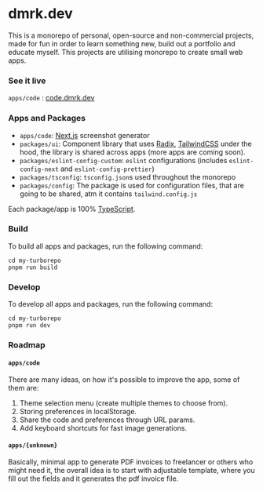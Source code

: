 # dmrk.dev

This is a monorepo of personal, open-source and non-commercial projects, made for fun in order to learn something new, build out a portfolio and educate myself. This projects are utilising monorepo to create small web apps.

### See it live

`apps/code` : [code.dmrk.dev](https://code.dmrk.dev)

### Apps and Packages

- `apps/code`: [Next.js](https://nextjs.org) screenshot generator
- `packages/ui`: Component library that uses [Radix](https://radix-ui.com), [TailwindCSS](https://https://tailwindcss.com/) under the hood, the library is shared across apps (more apps are coming soon).
- `packages/eslint-config-custom`: `eslint` configurations (includes `eslint-config-next` and `eslint-config-prettier`)
- `packages/tsconfig`: `tsconfig.json`s used throughout the monorepo
- `packages/config`: The package is used for configuration files, that are going to be shared, atm it contains `tailwind.config.js`

Each package/app is 100% [TypeScript](https://www.typescriptlang.org/).

### Build

To build all apps and packages, run the following command:

```
cd my-turborepo
pnpm run build
```

### Develop

To develop all apps and packages, run the following command:

```
cd my-turborepo
pnpm run dev
```

### Roadmap

#### `apps/code`

There are many ideas, on how it's possible to improve the app, some of them are:

1. Theme selection menu (create multiple themes to choose from).
2. Storing preferences in localStorage.
3. Share the code and preferences through URL params.
4. Add keyboard shortcuts for fast image generations.

#### `apps/{unknown}`

Basically, minimal app to generate PDF invoices to freelancer or others who might need it,
the overall idea is to start with adjustable template, where you fill out the fields and it generates the pdf invoice file.
